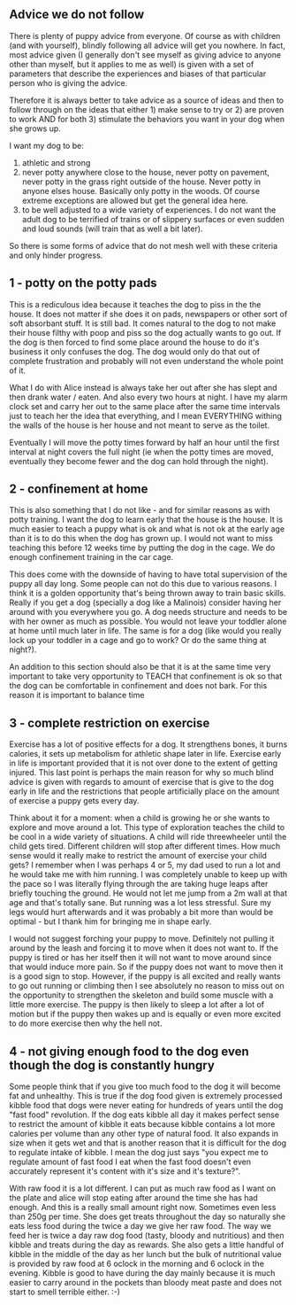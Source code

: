 ## Advice we do not follow

There is plenty of puppy advice from everyone. Of course as with children (and with yourself), blindly following all advice will get you nowhere. In fact, most advice given (I generally don't see myself as giving advice to anyone other than myself, but it applies to me as well) is given with a set of parameters that describe the experiences and biases of that particular person who is giving the advice.

Therefore it is always better to take advice as a source of ideas and then to follow through on the ideas that either 1) make sense to try or 2) are proven to work AND for both 3) stimulate the behaviors you want in your dog when she grows up. 

I want my dog to be:
1) athletic and strong
2) never potty anywhere close to the house, never potty on pavement, never potty in the grass right outside of the house. Never potty in anyone elses house. Basically only potty in the woods. Of course extreme exceptions are allowed but get the general idea here. 
3) to be well adjusted to a wide variety of experiences. I do not want the adult dog to be terrified of trains or of slippery surfaces or even sudden and loud sounds (will train that as well a bit later). 

So there is some forms of advice that do not mesh well with these criteria and only hinder progress. 

## 1 - potty on the potty pads

This is a rediculous idea because it teaches the dog to piss in the the house. It does not matter if she does it on pads, newspapers or other sort of soft absorbant stuff. It is still bad. It comes natural to the dog to not make their house filthy with poop and piss so the dog actually wants to go out. If the dog is then forced to find some place around the house to do it's business it only confuses the dog. The dog would only do that out of complete frustration and probably will not even understand the whole point of it.

What I do with Alice instead is always take her out after she has slept and then drank water / eaten. And also every two hours at night. I have my alarm clock set and carry her out to the same place after the same time intervals just to teach her the idea that everything, and I mean EVERYTHING withing the walls of the house is her house and not meant to serve as the toilet. 

Eventually I will move the potty times forward by half an hour until the first interval at night covers the full night (ie when the potty times are moved, eventually they become fewer and the dog can hold through the night). 

## 2 - confinement at home

This is also something that I do not like - and for similar reasons as with potty training. I want the dog to learn early that the house is the house. It is much easier to teach a puppy what is ok and what is not ok at the early age than it is to do this when the dog has grown up. I would not want to miss teaching this before 12 weeks time by putting the dog in the cage. We do enough confinement training in the car cage.

This does come with the downside of having to have total supervision of the puppy all day long. Some people can not do this due to various reasons. I think it is a golden opportunity that's being thrown away to train basic skills. Really if you get a dog (specially a dog like a Malinois) consider having her around with you everywhere you go. A dog needs structure and needs to be with her owner as much as possible. You would not leave your toddler alone at home until much later in life. The same is for a dog (like would you really lock up your toddler in a cage and go to work? Or do the same thing at night?). 

An addition to this section should also be that it is at the same time very important to take very opportunity to TEACH that confinement is ok so that the dog can be comfortable in confinement and does not bark. For this reason it is important to balance time 

## 3 - complete restriction on exercise

Exercise has a lot of positive effects for a dog. It strengthens bones, it burns calories, it sets up metabolism for athletic shape later in life. Exercise early in life is important provided that it is not over done to the extent of getting injured. This last point is perhaps the main reason for why so much blind advice is given with regards to amount of exercise that is give to the dog early in life and the restrictions that people artificially place on the amount of exercise a puppy gets every day.

Think about it for a moment: when a child is growing he or she wants to explore and move around a lot. This type of exploration teaches the child to be cool in a wide variety of situations. A child will ride threewheeler until the child gets tired. Different children will stop after different times. How much sense would it really make to restrict the amount of exercise your child gets? I remember when I was perhaps 4 or 5, my dad used to run a lot and he would take me with him running. I was completely unable to keep up with the pace so I was literally flying through the are taking huge leaps after briefly touching the ground. He would not let me jump from a 2m wall at that age and that's totally sane. But running was a lot less stressful. Sure my legs would hurt afterwards and it was probably a bit more than would be optimal - but I thank him for bringing me in shape early. 

I would not suggest forching your puppy to move. Definitely not pulling it around by the leash and forcing it to move when it does not want to. If the puppy is tired or has her itself then it will not want to move around since that would induce more pain. So if the puppy does not want to move then it is a good sign to stop. However, if the puppy is all excited and really wants to go out running or climbing then I see absolutely no reason to miss out on the opportunity to strengthen the skeleton and build some muscle with a little more exercise. The puppy is then likely to sleep a lot after a lot of motion but if the puppy then wakes up and is equally or even more excited to do more exercise then why the hell not. 

## 4 - not giving enough food to the dog even though the dog is constantly hungry

Some people think that if you give too much food to the dog it will become fat and unhealthy. This is true if the dog food given is extremely processed kibble food that dogs were never eating for hundreds of years until the dog "fast food" revolution. If the dog eats kibble all day it makes perfect sense to restrict the amount of kibble it eats because kibble contains a lot more calories per volume than any other type of natural food. It also expands in size when it gets wet and that is another reason that it is difficult for the dog to regulate intake of kibble. I mean the dog just says "you expect me to regulate amount of fast food I eat when the fast food doesn't even accurately represent it's content with it's size and it's texture?". 

With raw food it is a lot different. I can put as much raw food as I want on the plate and alice will stop eating after around the time she has had enough. And this is a really small amount right now. Sometimes even less than 250g per time. She does get treats throughout the day so naturally she eats less food during the twice a day we give her raw food. The way we feed her is twice a day raw dog food (tasty, bloody and nutritious) and then kibble and treats during the day as rewards. She also gets a little handful of kibble in the middle of the day as her lunch but the bulk of nutritional value is provided by raw food at 6 oclock in the morning and 6 oclock in the evening. Kibble is good to have during the day mainly because it is much easier to carry around in the pockets than bloody meat paste and does not start to smell terrible either. :-)
